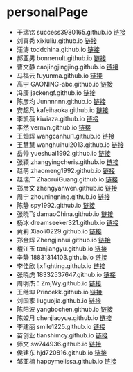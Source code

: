 # personalPage
+ 于瑞铭 success3980165.github.io [链接](https://success3980165.github.io)
+ 刘喜秀 xixiuliu.github.io [链接](https://xixiuliu.github.io)
+ 汪涛 toddchina.github.io [链接](https://toddchina.github.io)
+ 郝亚男 bonnenult.github.io [链接](https://bonnenult.github.io)
+ 曹文静 caojingjingjing.github.io [链接](https://caojingjingjing.github.io)
+ 马福云 fuyunma.github.io [链接](https://fuyunma.github.io)
+ 高宁 GAONING-abc.github.io [链接](https://GAONING-abc.github.io)
+ 冯康 jackengf.github.io [链接](https://jackengf.github.io)
+ 陈彦均 Junnnnnn.github.io [链接](https://Junnnnnn.github.io)
+ 安超凡 kafeihaoka.github.io [链接](https://kafeihaoka.github.io)
+ 李凯薇 kiwiaza.github.io [链接](https://kiwiaza.github.io)
+ 李然 vernvn.github.io [链接](https://vernvn.github.io)
+ 王灿辉 wangcanhui1.github.io [链接](https://wangcanhui1.github.io)
+ 王慧慧 wanghuihui2013.github.io [链接](https://wanghuihui2013.github.io)
+ 岳帅 yueshuai1992.github.io [链接](https://yueshuai1992.github.io)
+ 张颖 zhangyingcheris.github.io [链接](https://zhangyingcheris.github.io)
+ 赵萌 zhaomeng1992.github.io [链接](https://zhaomeng1992.github.io)
+ 赵瑞广 ZhaoruiGuang.github.io [链接](https://ZhaoruiGuang.github.io)
+ 郑彦文 zhengyanwen.github.io [链接](https://zhengyanwen.github.io)
+ 周宁 zhouningning.github.io [链接](https://zhouningning.github.io)
+ 陈静 spy1992.github.io [链接](https://spy1992.github.io)
+ 张晓飞 damaoChina.github.io [链接](https://damaoChina.github.io)
+ 杨冰 dreamseeker321.github.io [链接](https://dreamseeker321.github.io)
+ 黄莉 Xiaoli0229.github.io [链接](https://Xiaoli0229.github.io)
+ 郑金辉 Zhengjinhui.github.io [链接](https://Zhengjinhui.github.io)
+ 檀江玉 tanjiangyu.github.io [链接](https://tanjiangyu.github.io)
+ 辛静 18831314103.github.io [链接](https://18831314103.github.io)
+ 李佳欣 ljxfighting.github.io [链接](https://ljxfighting.github.io)
+ 张晓虎 18332537647.github.io [链接](https://18332537647.github.io)
+ 周明杰：ZmjWy.github.io [链接](https://ZmjWy.github.io)
+ 王继坤 Princekk.github.io [链接](https://Princekk.github.io) 
+ 刘国家 liuguojia.github.io [链接](https://liuguojia.github.io)
+ 陈阳波 yangbochen.github.io [链接](https://yangbochen.github.io)
+ 陈姣月 chenjiaoyue.github.io [链接](https://chenjiaoyue.github.io)
+ 李建丽 smile1225.github.io [链接](https://mile1225.github.io)
+ 苗创业 tianshimcy.github.io [链接](https://tianshimcy.github.io)
+ 师文 sw744936.github.io [链接](https://sw744936.github.io)
+ 侯建东 hjd720816.github.io [链接](https://hjd720816.github.io)
+ 邹亚楠 happymelissa.github.io [链接](https://happymelissa.github.io)